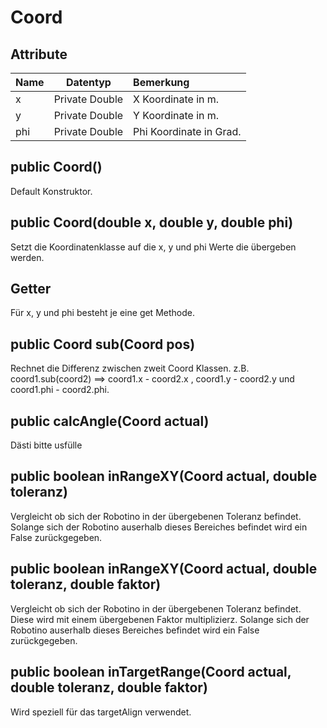 Coord
===================

Attribute
----------

| Name| Datentyp| Bemerkung| 
| :------- | --- | :---- |
| x| Private Double| X Koordinate in m.|
| y| Private Double| Y Koordinate in m.|
| phi| Private Double| Phi Koordinate in Grad.|

public Coord()
-----------
Default Konstruktor.

public Coord(double x, double y, double phi)
-----------
Setzt die Koordinatenklasse auf die x, y und phi Werte die übergeben werden.

Getter
-----------
Für x, y und phi besteht je eine get Methode.

public Coord sub(Coord pos)
-----------
Rechnet die Differenz zwischen zweit Coord Klassen. z.B. coord1.sub(coord2) ==> coord1.x - coord2.x , coord1.y - coord2.y und coord1.phi - coord2.phi.

public calcAngle(Coord actual)
-----------
Dästi bitte usfülle

public boolean inRangeXY(Coord actual, double toleranz)
-----------
Vergleicht ob sich der Robotino in der übergebenen Toleranz befindet. Solange sich der Robotino auserhalb dieses Bereiches befindet wird ein False zurückgegeben.

public boolean inRangeXY(Coord actual, double toleranz, double faktor)
-----------
Vergleicht ob sich der Robotino in der übergebenen Toleranz befindet. Diese wird mit einem übergebenen Faktor multiplizierz. Solange sich der Robotino auserhalb dieses Bereiches befindet wird ein False zurückgegeben.

public boolean inTargetRange(Coord actual, double toleranz, double faktor)
------------
Wird speziell für das targetAlign verwendet.




